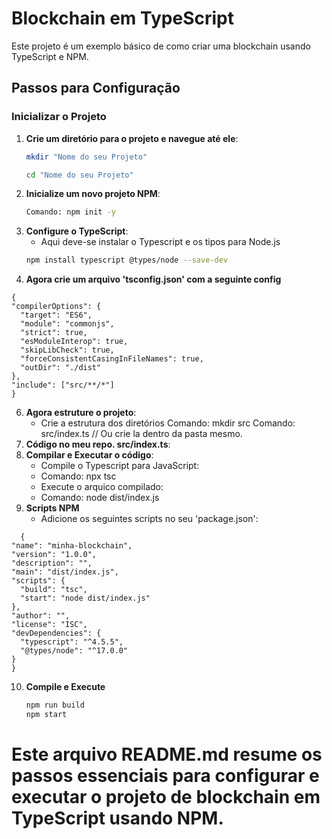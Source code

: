 # Blockchain em TypeScript

Este projeto é um exemplo básico de como criar uma blockchain usando TypeScript e NPM.

## Passos para Configuração

### Inicializar o Projeto

1. **Crie um diretório para o projeto e navegue até ele**:
   ```sh
   mkdir "Nome do seu Projeto"
   ```
   ```sh
   cd "Nome do seu Projeto"
   ```
3. **Inicialize um novo projeto NPM**:
   ```sh
   Comando: npm init -y
   ```
5. **Configure o TypeScript**:
   * Aqui deve-se instalar o Typescript e os tipos para Node.js
   ```sh
   npm install typescript @types/node --save-dev
   ```
6. **Agora crie um arquivo 'tsconfig.json' com a seguinte config**
   
  ~~~
{
  "compilerOptions": {
    "target": "ES6",
    "module": "commonjs",
    "strict": true,
    "esModuleInterop": true,
    "skipLibCheck": true,
    "forceConsistentCasingInFileNames": true,
    "outDir": "./dist"
  },
  "include": ["src/**/*"]
}
~~~
  
6. **Agora estruture o projeto**:
   * Crie a estrutura dos diretórios
   Comando: mkdir src
   Comando: src/index.ts // Ou crie la dentro da pasta mesmo.
7. **Código no meu repo. src/index.ts**:
8. **Compilar e Executar o código**:
   * Compile o Typescript para JavaScript:
   * Comando: npx tsc
   * Execute o arquico compilado:
   * Comando: node dist/index.js
9. **Scripts NPM**
   * Adicione os seguintes scripts no seu 'package.json':
  ~~~
    {
  "name": "minha-blockchain",
  "version": "1.0.0",
  "description": "",
  "main": "dist/index.js",
  "scripts": {
    "build": "tsc",
    "start": "node dist/index.js"
  },
  "author": "",
  "license": "ISC",
  "devDependencies": {
    "typescript": "^4.5.5",
    "@types/node": "^17.0.0"
  }
}
~~~

10. **Compile e Execute**
    ```sh
    npm run build
    npm start
    ```

# Este arquivo README.md resume os passos essenciais para configurar e executar o projeto de blockchain em TypeScript usando NPM.

   
   
   
